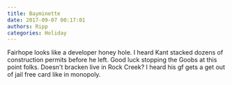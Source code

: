 ```yaml
---
title: Bayminette
date: 2017-09-07 00:17:01
authors: Ripp
categories: Holiday
---
```


 Fairhope looks like a developer honey hole. I heard Kant stacked dozens of construction permits before he left. Good luck stopping the Goobs at this point folks. Doesn't bracken live in Rock Creek? I heard his gf gets a get out of jail free card like in monopoly.